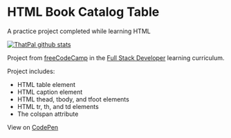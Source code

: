 # HTML Book Catalog Table
A practice project completed while learning HTML

[![ThatPal github stats](https://github-readme-stats.vercel.app/api?username=ThatPal)](https://github.com/ThatPal/github-readme-stats)


Project from [freeCodeCamp][Learning Site] in the [Full Stack Developer][Curriculum] learning curriculum.

Project includes:
* HTML table element
* HTML caption element
* HTML thead, tbody, and tfoot elements
* HTML tr, th, and td elements
* The colspan attribute

View on [CodePen][CodePen]

[Learning Site]: https://www.freecodecamp.org/
[Curriculum]: https://www.freecodecamp.org/learn/full-stack-developer
[CodePen]: https://codepen.io/Mordechai-Pal/pen/XJrzKOR
